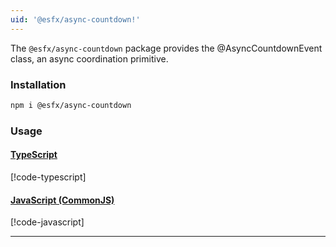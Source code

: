 ```yaml
---
uid: '@esfx/async-countdown!'
---
```


The `@esfx/async-countdown` package provides the @AsyncCountdownEvent class, an async coordination primitive.

### Installation

```sh
npm i @esfx/async-countdown
```

### Usage

#### [TypeScript](#tab/ts)
[!code-typescript[](../examples/usage.ts)]
#### [JavaScript (CommonJS)](#tab/js)
[!code-javascript[](../examples/usage.js)]
***